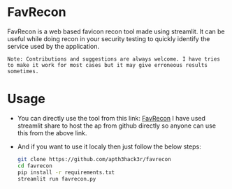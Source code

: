 # FavRecon
FavRecon is a web based favicon recon tool made using streamlit. It can be useful while doing recon in your security testing to quickly identify the service used by the application.

`Note: Contributions and suggestions are always welcome. I have tries to make it work for most cases but it may give erroneous results sometimes.`


# Usage
- You can directly use the tool from this link: [FavRecon](https://apth3hack3r-favrecon-favrecon-0mkd4s.streamlitapp.com/)
  I have used streamlit share to host the ap from github directly so anyone can use this from the above link.
  
- And if you want to use it localy then just follow the below steps:

  ```bash
  git clone https://github.com/apth3hack3r/favrecon
  cd favrecon
  pip install -r requirements.txt
  streamlit run favrecon.py
  ```
  
